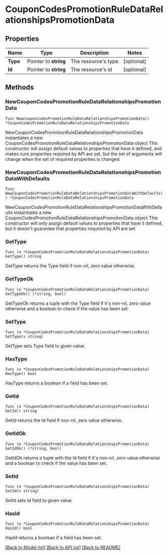 # CouponCodesPromotionRuleDataRelationshipsPromotionData

## Properties

Name | Type | Description | Notes
------------ | ------------- | ------------- | -------------
**Type** | Pointer to **string** | The resource&#39;s type | [optional] 
**Id** | Pointer to **string** | The resource&#39;s id | [optional] 

## Methods

### NewCouponCodesPromotionRuleDataRelationshipsPromotionData

`func NewCouponCodesPromotionRuleDataRelationshipsPromotionData() *CouponCodesPromotionRuleDataRelationshipsPromotionData`

NewCouponCodesPromotionRuleDataRelationshipsPromotionData instantiates a new CouponCodesPromotionRuleDataRelationshipsPromotionData object
This constructor will assign default values to properties that have it defined,
and makes sure properties required by API are set, but the set of arguments
will change when the set of required properties is changed

### NewCouponCodesPromotionRuleDataRelationshipsPromotionDataWithDefaults

`func NewCouponCodesPromotionRuleDataRelationshipsPromotionDataWithDefaults() *CouponCodesPromotionRuleDataRelationshipsPromotionData`

NewCouponCodesPromotionRuleDataRelationshipsPromotionDataWithDefaults instantiates a new CouponCodesPromotionRuleDataRelationshipsPromotionData object
This constructor will only assign default values to properties that have it defined,
but it doesn't guarantee that properties required by API are set

### GetType

`func (o *CouponCodesPromotionRuleDataRelationshipsPromotionData) GetType() string`

GetType returns the Type field if non-nil, zero value otherwise.

### GetTypeOk

`func (o *CouponCodesPromotionRuleDataRelationshipsPromotionData) GetTypeOk() (*string, bool)`

GetTypeOk returns a tuple with the Type field if it's non-nil, zero value otherwise
and a boolean to check if the value has been set.

### SetType

`func (o *CouponCodesPromotionRuleDataRelationshipsPromotionData) SetType(v string)`

SetType sets Type field to given value.

### HasType

`func (o *CouponCodesPromotionRuleDataRelationshipsPromotionData) HasType() bool`

HasType returns a boolean if a field has been set.

### GetId

`func (o *CouponCodesPromotionRuleDataRelationshipsPromotionData) GetId() string`

GetId returns the Id field if non-nil, zero value otherwise.

### GetIdOk

`func (o *CouponCodesPromotionRuleDataRelationshipsPromotionData) GetIdOk() (*string, bool)`

GetIdOk returns a tuple with the Id field if it's non-nil, zero value otherwise
and a boolean to check if the value has been set.

### SetId

`func (o *CouponCodesPromotionRuleDataRelationshipsPromotionData) SetId(v string)`

SetId sets Id field to given value.

### HasId

`func (o *CouponCodesPromotionRuleDataRelationshipsPromotionData) HasId() bool`

HasId returns a boolean if a field has been set.


[[Back to Model list]](../README.md#documentation-for-models) [[Back to API list]](../README.md#documentation-for-api-endpoints) [[Back to README]](../README.md)


